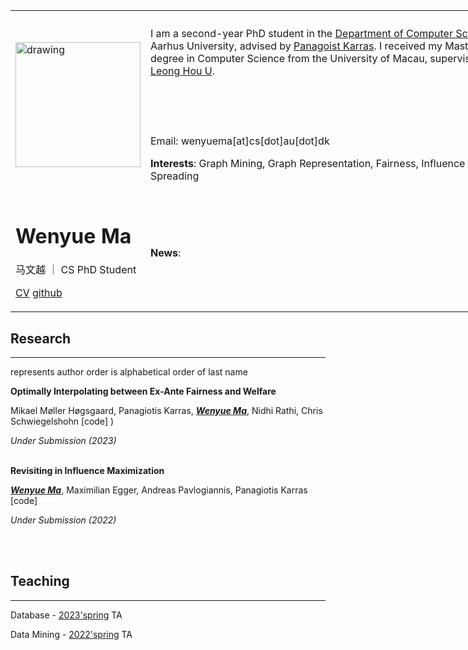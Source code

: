 <table>
<!-- <tr> -->
<th> </th>
<th> </th>
<th> </th>
<!-- </tr> -->
<tr>
<td>

<img style="float: center;"  src="pic/slef.jpg" alt="drawing" width="200"/>

</td>
<td colspan="2">

I am a second-year PhD student in the [Department of Computer Science](https://cs.au.dk/), Aarhus University, advised by [Panagoist Karras](https://www.cs.au.dk/~karras/). I received my Master's degree in Computer Science from the University of Macau, supervised by [Leong Hou U](https://www.fst.um.edu.mo/personal/ryanlhu/).

<br /> 
<br /> 
<br /> 

Email: wenyuema[at]cs[dot]au[dot]dk


**Interests**: Graph Mining, Graph Representation, Fairness, Influence Spreading

<!-- (write more<2 lines) -->

</td>
</tr>
<td style="float: center;">

# Wenyue Ma 

马文越 ｜ CS PhD Student




[CV]() [github]()  
</td>
<td colspan="2">

**News**:

</td>
</table>

<style>
td, th {
   border: none!important;
}
table {
  table-layout: fixed;
  width: 800px;
}
</style>



## Research 
---
represents author order is alphabetical order of last name

**Optimally Interpolating between Ex-Ante Fairness and Welfare**

Mikael Møller Høgsgaard, Panagiotis Karras, *<u>**Wenyue Ma**</u>*, Nidhi Rathi, Chris Schwiegelshohn [code] )

*Under Submission (2023)*
<br />
<br />

**Revisiting in Influence Maximization**
  
*<u>**Wenyue Ma**</u>*, Maximilian Egger, Andreas Pavlogiannis, Panagiotis Karras [code]

*Under Submission (2022)*

<br />
<br />

## Teaching 
---
Database - [2023'spring](https://kursuskatalog.au.dk/da/course/118278/Databasesystemer) TA

Data Mining - [2022'spring](https://kursuskatalog.au.dk/da/course/104084/Data-Mining) TA